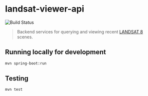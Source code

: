 # landsat-viewer-api

![Build Status](https://dev.bazile.org/ci/status/landsat-viewer-api.svg)

> Backend services for querying and viewing recent [LANDSAT 8](https://landsat.usgs.gov) scenes.


## Running locally for development

```bash
mvn spring-boot:run
```


## Testing

```bash
mvn test
```
